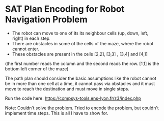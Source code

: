# SAT Plan Encoding for Robot Navigation Problem

* The robot can move to one of its its neighbour cells (up, down, left, right) in each step.
* There are obstacles in some of the cells of the maze, where the robot cannot enter. 
* These obstacles are present in the cells [2,2], [3,3] , [3,4] and [4,1] 

(the first number reads the column and the second reads the row. [1,1] is the bottom left corner of the maze)

The path plan should consider the basic assumptions like the robot cannot be in more than one cell at a time, it cannot pass via obstacles and it must move to reach the destination and must move in single steps.

Run the code here: https://compsys-tools.ens-lyon.fr/z3/index.php

Note: Couldn't solve the problem. Tried to encode the problem, but couldn't implement time steps. This is all I have to show for.
